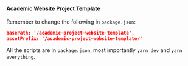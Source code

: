 #### Academic Website Project Template

Remember to change the following in `package.json`: 
```json
basePath: '/academic-project-website-template',
assetPrefix: '/academic-project-website-template/'
```

All the scripts are in `package.json`, most importantly `yarn dev` and `yarn everything`.